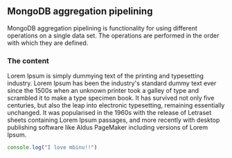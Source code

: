 ## MongoDB aggregation pipelining

MongoDB aggregation pipelining is functionality for using different operations on a single data set. The operations are performed in the order with which they are defined.

### The content
Lorem Ipsum is simply dummying text of the printing and typesetting industry. Lorem Ipsum has been the industry's standard dummy text ever since the 1500s when an unknown printer took a galley of type and scrambled it to make a type specimen book. It has survived not only five centuries, but also the leap into electronic typesetting, remaining essentially unchanged. It was popularised in the 1960s with the release of Letraset sheets containing Lorem Ipsum passages, and more recently with desktop publishing software like Aldus PageMaker including versions of Lorem Ipsum.

```javascript
console.log("I love mbinu!!")
```